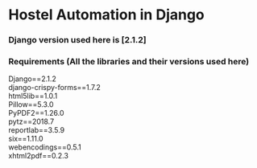 # Hostel Automation in Django

  

### Django version used here is [2.1.2]

### Requirements (All the libraries and their versions used here)
Django==2.1.2  
django-crispy-forms==1.7.2  
html5lib==1.0.1  
Pillow==5.3.0  
PyPDF2==1.26.0  
pytz==2018.7  
reportlab==3.5.9  
six==1.11.0  
webencodings==0.5.1  
xhtml2pdf==0.2.3  
